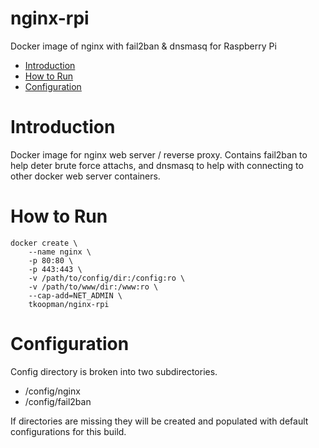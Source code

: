 # nginx-rpi
Docker image of nginx with fail2ban &amp; dnsmasq for Raspberry Pi

- [Introduction](#introduction)
- [How to Run](#howtorun)
- [Configuration](#config)

# Introduction
Docker image for nginx web server / reverse proxy. Contains fail2ban to help deter brute force attachs, and dnsmasq to help with connecting to other docker web server containers.

# How to Run
```shell
docker create \
    --name nginx \
    -p 80:80 \
    -p 443:443 \
    -v /path/to/config/dir:/config:ro \
    -v /path/to/www/dir:/www:ro \
    --cap-add=NET_ADMIN \
    tkoopman/nginx-rpi
```

# Configuration
Config directory is broken into two subdirectories.
* /config/nginx
* /config/fail2ban

If directories are missing they will be created and populated with default configurations for this build.
